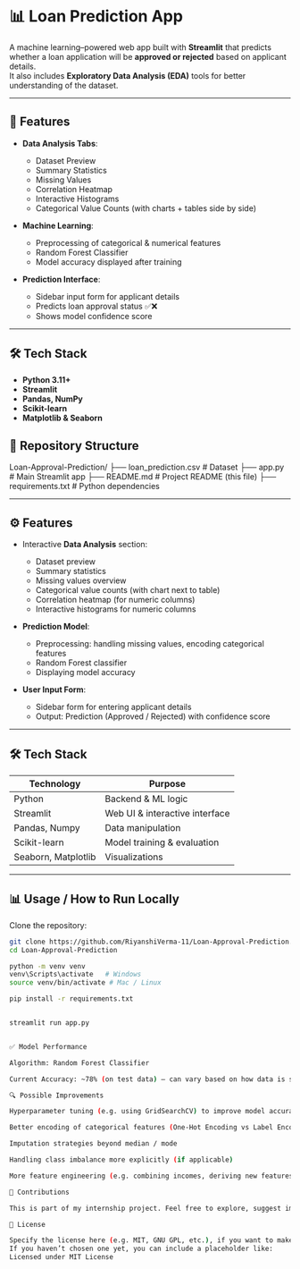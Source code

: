 # 📊 Loan Prediction App

A machine learning–powered web app built with **Streamlit** that predicts whether a loan application will be **approved or rejected** based on applicant details.  
It also includes **Exploratory Data Analysis (EDA)** tools for better understanding of the dataset.

---

## 🚀 Features

- **Data Analysis Tabs**:
  - Dataset Preview
  - Summary Statistics
  - Missing Values
  - Correlation Heatmap
  - Interactive Histograms
  - Categorical Value Counts (with charts + tables side by side)

- **Machine Learning**:
  - Preprocessing of categorical & numerical features
  - Random Forest Classifier
  - Model accuracy displayed after training

- **Prediction Interface**:
  - Sidebar input form for applicant details
  - Predicts loan approval status ✅❌
  - Shows model confidence score

---

## 🛠️ Tech Stack

- **Python 3.11+**
- **Streamlit**
- **Pandas, NumPy**
- **Scikit-learn**
- **Matplotlib & Seaborn**

## 📁 Repository Structure
Loan-Approval-Prediction/
├── loan_prediction.csv # Dataset
├── app.py # Main Streamlit app
├── README.md # Project README (this file)
├── requirements.txt # Python dependencies



---

## ⚙️ Features

- Interactive **Data Analysis** section:
  - Dataset preview
  - Summary statistics
  - Missing values overview
  - Categorical value counts (with chart next to table)
  - Correlation heatmap (for numeric columns)
  - Interactive histograms for numeric columns

- **Prediction Model**:
  - Preprocessing: handling missing values, encoding categorical features
  - Random Forest classifier
  - Displaying model accuracy

- **User Input Form**:
  - Sidebar form for entering applicant details
  - Output: Prediction (Approved / Rejected) with confidence score

---

## 🛠️ Tech Stack

| Technology | Purpose |
|------------|---------|
| Python     | Backend & ML logic |
| Streamlit  | Web UI & interactive interface |
| Pandas, Numpy | Data manipulation |
| Scikit-learn | Model training & evaluation |
| Seaborn, Matplotlib | Visualizations |

---

## 📊 Usage / How to Run Locally

Clone the repository:

   ```bash
   git clone https://github.com/RiyanshiVerma-11/Loan-Approval-Prediction.git
   cd Loan-Approval-Prediction

python -m venv venv
venv\Scripts\activate   # Windows
source venv/bin/activate # Mac / Linux

pip install -r requirements.txt


streamlit run app.py


✅ Model Performance

Algorithm: Random Forest Classifier

Current Accuracy: ~78% (on test data) – can vary based on how data is split and preprocessed.

🔍 Possible Improvements

Hyperparameter tuning (e.g. using GridSearchCV) to improve model accuracy

Better encoding of categorical features (One-Hot Encoding vs Label Encoding)

Imputation strategies beyond median / mode

Handling class imbalance more explicitly (if applicable)

More feature engineering (e.g. combining incomes, deriving new features)

👥 Contributions

This is part of my internship project. Feel free to explore, suggest improvements, raise issues or pull requests.

📄 License

Specify the license here (e.g. MIT, GNU GPL, etc.), if you want to make it open.
If you haven’t chosen one yet, you can include a placeholder like:
Licensed under MIT License